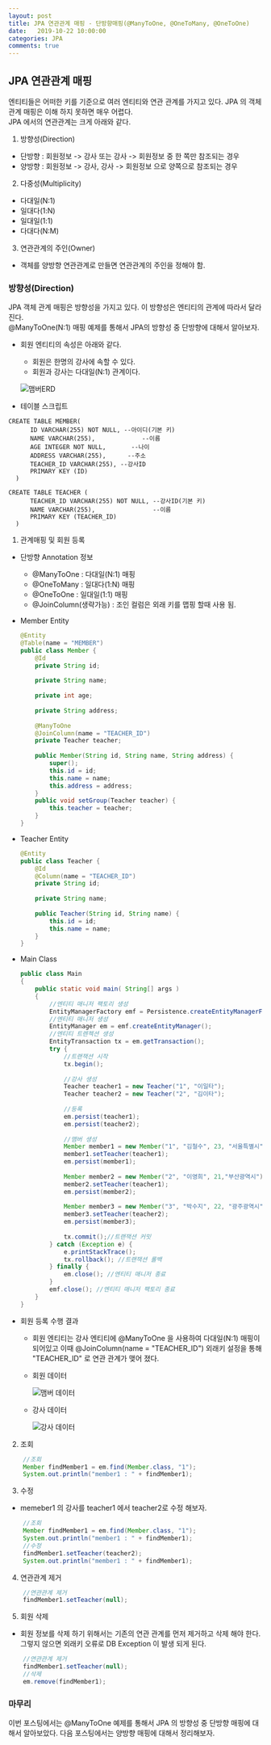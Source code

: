 ```yaml
---
layout: post
title: JPA 연관관계 매핑 - 단방향매핑(@ManyToOne, @OneToMany, @OneToOne)
date:   2019-10-22 10:00:00
categories: JPA
comments: true 
---
```


## JPA 연관관계 매핑

엔티티들은 어떠한 키를 기준으로 여러 엔티티와 연관 관계를 가지고 있다. JPA 의 객체 관계 매핑은 이해 하지 못하면 매우 어렵다.  
JPA 에서의 연관관계는 크게 아래와 같다.

1) 방향성(Direction)

- 단방향 : 회원정보 -> 강사 또는 강사 -> 회원정보 중 한 쪽만 참조되는 경우
- 양방향 : 회원정보 -> 강사, 강사 -> 회원정보 으로 양쪽으로 참조되는 경우
    
2) 다중성(Multiplicity)

- 다대일(N:1)
- 일대다(1:N)
- 일대일(1:1)
- 다대다(N:M)
    
3) 연관관계의 주인(Owner)
- 객체를 양방향 연관관계로 만들면 연관관계의 주인을 정해야 함.

### 방향성(Direction)

JPA 객체 관계 매핑은 방향성을 가지고 있다. 이 방향성은 엔티티의 관계에 따라서 달라진다.  
@ManyToOne(N:1) 매핑 예제를 통해서 JPA의 방향성 중 단방향에 대해서 알아보자.

- 회원 엔티티의 속성은 아래와 같다.
    - 회원은 한명의 강사에 속할 수 있다.
    - 회원과 강사는 다대일(N:1) 관계이다.

    ![맴버ERD](/img/jpa/member_erd.PNG)

- 테이블 스크립트

```text
CREATE TABLE MEMBER(
      ID VARCHAR(255) NOT NULL, --아이디(기본 키)
      NAME VARCHAR(255),             --이름
      AGE INTEGER NOT NULL,       --나이
      ADDRESS VARCHAR(255),      --주소
      TEACHER_ID VARCHAR(255), --강사ID
      PRIMARY KEY (ID)
  )

CREATE TABLE TEACHER (
      TEACHER_ID VARCHAR(255) NOT NULL, --강사ID(기본 키)
      NAME VARCHAR(255),                --이름
      PRIMARY KEY (TEACHER_ID)
  )
```

1) 관계매핑 및 회원 등록

- 단방향 Annotation 정보

    - @ManyToOne : 다대일(N:1) 매핑
    - @OneToMany : 일대다(1:N) 매핑
    - @OneToOne  : 일대일(1:1) 매핑
    - @JoinColumn(생략가능) : 조인 컬럼은 외래 키를 맵핑 할때 사용 됨.

- Member Entity 

    ```java
    @Entity
    @Table(name = "MEMBER")
    public class Member {
        @Id
        private String id;
        
        private String name;
        
        private int age;
        
        private String address;
        
        @ManyToOne
        @JoinColumn(name = "TEACHER_ID")
        private Teacher teacher;
        
        public Member(String id, String name, String address) {
            super();
            this.id = id;
            this.name = name;
            this.address = address;
        }
        public void setGroup(Teacher teacher) {
            this.teacher = teacher;
        }
    }
    ```
 
- Teacher Entity

    ```java
    @Entity
    public class Teacher {
        @Id
        @Column(name = "TEACHER_ID")
        private String id;
        
        private String name;
        
        public Teacher(String id, String name) {
            this.id = id;
            this.name = name;
        }
    }
    ```
  
- Main Class
    
    ```java
    public class Main 
    {
        public static void main( String[] args )
        {
            //엔티티 매니저 팩토리 생성 
            EntityManagerFactory emf = Persistence.createEntityManagerFactory("jpaExam");
            //엔티티 매니저 생성
            EntityManager em = emf.createEntityManager();
            //엔티티 트렌젝션 생성
            EntityTransaction tx = em.getTransaction();
            try {
                //트랜잭션 시작
                tx.begin(); 
                
                //강사 생성
                Teacher teacher1 = new Teacher("1", "이일타");
                Teacher teacher2 = new Teacher("2", "김이타");
                
                //등록
                em.persist(teacher1);
                em.persist(teacher2);
                
                //맴버 생성
                Member member1 = new Member("1", "김철수", 23, "서울특별시");
                member1.setTeacher(teacher1);
                em.persist(member1);
                
                Member member2 = new Member("2", "이영희", 21,"부산광역시");
                member2.setTeacher(teacher1);
                em.persist(member2);
                
                Member member3 = new Member("3", "박수지", 22, "광주광역시");
                member3.setTeacher(teacher2);
                em.persist(member3);
                
                tx.commit();//트랜잭션 커밋
            } catch (Exception e) {
                e.printStackTrace();
                tx.rollback(); //트랜잭션 롤백
            } finally {
                em.close(); //엔티티 매니저 종료
            }
            emf.close(); //엔티티 매니저 팩토리 종료
        }
    }
    ```
        
- 회원 등록 수행 결과

    - 회원 엔티티는 강사 엔티티에 @ManyToOne 을 사용하여 다대일(N:1) 매핑이 되어있고 이때 @JoinColumn(name = "TEACHER_ID") 외래키 설정을 통해
      "TEACHER_ID" 로 연관 관계가 맺어 졌다. 
     
    - 회원 데이터
    
        ![맴버 데이터](/img/jpa/member_data.PNG)

    - 강사 데이터 
    
        ![강사 데이터](/img/jpa/group_data.PNG)



2) 조회

```java
    //조회
    Member findMember1 = em.find(Member.class, "1");
    System.out.println("member1 : " + findMember1);
```

3) 수정

- memeber1 의 강사를 teacher1 에서 teacher2로 수정 해보자.

```java
    //조회
    Member findMember1 = em.find(Member.class, "1");
    System.out.println("member1 : " + findMember1);    
    //수정
    findMember1.setTeacher(teacher2);
    System.out.println("member1 : " + findMember1);
```

4) 연관관계 제거

```java
    //연관관계 제거
    findMember1.setTeacher(null);
```

5) 회원 삭제

- 회원 정보를 삭제 하기 위해서는 기존의 연관 관계를 먼저 제거하고 삭제 해야 한다. 그렇지 않으면 외래키 오류로 DB Exception 이 발생 되게 된다.

```java
    //연관관계 제거
    findMember1.setTeacher(null);
    //삭제
    em.remove(findMember1);
```

### 마무리

이번 포스팅에서는 @ManyToOne 예제를 통해서 JPA 의 방향성 중 단방향 매핑에 대해서 알아보았다.
다음 포스팅에서는 양방향 매핑에 대해서 정리해보자.